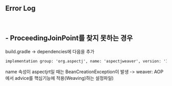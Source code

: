 ## Error Log
<br/>

## - ProceedingJoinPoint를 찾지 못하는 경우
build.gradle -> dependencies에 다음을 추가  
```xml
implementation group: 'org.aspectj', name: 'aspectjweaver', version: '1.9.9.1'
```
name 속성이 aspectjrt일 때는 BeanCreationException이 발생
-> weaver: AOP에서 advice를 핵심기능에 적용(Weaving)하는 설정파일)